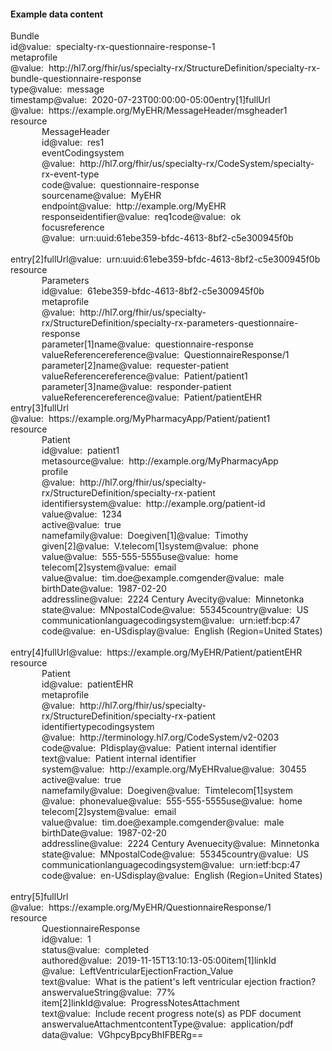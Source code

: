 <h4>Example data content</h4>

<div class="fm_ex"><span class="emph0"><a>Bundle</a></span><br/><span style="display:inline-block"><span class="emph1"><a >id</a></span><span style="display:inline-block"><span class="leastEmph fhirValue"><a >@value</a></span>: &nbsp;<span class="valueEmph"><a>specialty-rx-questionnaire-response-1</a></span></span></span><br><span style="display:inline-block"><span class="emph1"><a >meta</a></span><span style="display:inline-block"><span class="emph2"><a >profile</a></span></span></span><span style="display:inline-block"><span class="leastEmph fhirValue"><a >@value</a></span>: &nbsp;<span class="valueEmph"><a>http://hl7.org/fhir/us/specialty-rx/StructureDefinition/specialty-rx-bundle-questionnaire-response</a></span></span><br><span style="display:inline-block"><span class="emph1"><a >type</a></span><span style="display:inline-block"><span class="leastEmph fhirValue"><a >@value</a></span>: &nbsp;<span class="valueEmph"><a>message</a></span></span></span><br><span style="display:inline-block"><span class="emph1"><a >timestamp</a></span><span style="display:inline-block"><span class="leastEmph fhirValue"><a >@value</a></span>: &nbsp;<span class="valueEmph"><a>2020-07-23T00:00:00-05:00</a></span></span></span><span class="indent0"><span style="display:inline-block"><span class="emph1"><a  class="emphRepeat">entry[1]</a></span><span style="display:inline-block"><span class="emph2"><a >fullUrl</a></span></span></span><span style="display:inline-block"><span class="leastEmph fhirValue"><a >@value</a></span>: &nbsp;<span class="valueEmph"><a>https://example.org/MyEHR/MessageHeader/msgheader1</a></span></span><br><span style="display:inline-block"><span class="emph2"><a >resource</a></span><span style="margin-left:50px; display:block"><span class="emph0"><a >MessageHeader</a></span><br><span style="display:inline-block"><span class="emph1"><a >id</a></span><span style="display:inline-block"><span class="leastEmph fhirValue"><a >@value</a></span>: &nbsp;<span class="valueEmph"><a>res1</a></span></span></span><br><span style="display:inline-block"><span class="emph1"><a >eventCoding</a></span><span style="display:inline-block"><span class="emph2"><a >system</a></span></span></span><span style="display:inline-block"><span class="leastEmph fhirValue"><a >@value</a></span>: &nbsp;<span class="valueEmph"><a>http://hl7.org/fhir/us/specialty-rx/CodeSystem/specialty-rx-event-type</a></span></span><span style="display:inline-block"><span class="emph2"><a >code</a></span><span style="display:inline-block"><span class="leastEmph fhirValue"><a >@value</a></span>: &nbsp;<span class="valueEmph"><a>questionnaire-response</a></span></span></span><br><span style="display:inline-block"><span class="emph1"><a >source</a></span><span style="display:inline-block"><span class="emph2"><a >name</a></span></span></span><span style="display:inline-block"><span class="leastEmph fhirValue"><a >@value</a></span>: &nbsp;<span class="valueEmph"><a>MyEHR</a></span></span><span style="display:inline-block"><span class="emph2"><a >endpoint</a></span><span style="display:inline-block"><span class="leastEmph fhirValue"><a >@value</a></span>: &nbsp;<span class="valueEmph"><a>http://example.org/MyEHR</a></span></span></span><br><span style="display:inline-block"><span class="emph1"><a >response</a></span><span style="display:inline-block"><span class="emph2"><a >identifier</a></span></span></span><span style="display:inline-block"><span class="leastEmph fhirValue"><a >@value</a></span>: &nbsp;<span class="valueEmph"><a>req1</a></span></span><span style="display:inline-block"><span class="emph2"><a >code</a></span><span style="display:inline-block"><span class="leastEmph fhirValue"><a >@value</a></span>: &nbsp;<span class="valueEmph"><a>ok</a></span></span></span><br><span style="display:inline-block"><span class="emph1"><a >focus</a></span><span style="display:inline-block"><span class="emph2"><a >reference</a></span></span></span><span style="display:inline-block"><span class="leastEmph fhirValue"><a >@value</a></span>: &nbsp;<span class="valueEmph"><a>urn:uuid:61ebe359-bfdc-4613-8bf2-c5e300945f0b</a></span></span></span></span><br><br><span style="display:inline-block"><span class="emph1"><a  class="emphRepeat">entry[2]</a></span><span style="display:inline-block"><span class="emph2"><a >fullUrl</a></span></span></span><span style="display:inline-block"><span class="leastEmph fhirValue"><a >@value</a></span>: &nbsp;<span class="valueEmph"><a>urn:uuid:61ebe359-bfdc-4613-8bf2-c5e300945f0b</a></span></span><br><span style="display:inline-block"><span class="emph2"><a >resource</a></span><span style="margin-left:50px; display:block"><span class="emph0"><a >Parameters</a></span><br><span style="display:inline-block"><span class="emph1"><a >id</a></span><span style="display:inline-block"><span class="leastEmph fhirValue"><a >@value</a></span>: &nbsp;<span class="valueEmph"><a>61ebe359-bfdc-4613-8bf2-c5e300945f0b</a></span></span></span><br><span style="display:inline-block"><span class="emph1"><a >meta</a></span><span style="display:inline-block"><span class="emph2"><a >profile</a></span></span></span><span style="display:inline-block"><span class="leastEmph fhirValue"><a >@value</a></span>: &nbsp;<span class="valueEmph"><a>http://hl7.org/fhir/us/specialty-rx/StructureDefinition/specialty-rx-parameters-questionnaire-response</a></span></span><span class="indent1"><span style="display:inline-block"><span class="emph1"><a  class="emphRepeat">parameter[1]</a></span><span style="display:inline-block"><span class="emph2"><a >name</a></span></span></span><span style="display:inline-block"><span class="leastEmph fhirValue"><a >@value</a></span>: &nbsp;<span class="valueEmph"><a>questionnaire-response</a></span></span><span style="display:inline-block"><span class="emph2"><a >valueReference</a></span><span style="display:inline-block"><span class="emph3"><a >reference</a></span></span></span><span style="display:inline-block"><span class="leastEmph fhirValue"><a >@value</a></span>: &nbsp;<span class="valueEmph"><a>QuestionnaireResponse/1</a></span></span><br><span style="display:inline-block"><span class="emph1"><a  class="emphRepeat">parameter[2]</a></span><span style="display:inline-block"><span class="emph2"><a >name</a></span></span></span><span style="display:inline-block"><span class="leastEmph fhirValue"><a >@value</a></span>: &nbsp;<span class="valueEmph"><a>requester-patient</a></span></span><span style="display:inline-block"><span class="emph2"><a >valueReference</a></span><span style="display:inline-block"><span class="emph3"><a >reference</a></span></span></span><span style="display:inline-block"><span class="leastEmph fhirValue"><a >@value</a></span>: &nbsp;<span class="valueEmph"><a>Patient/patient1</a></span></span><br><span style="display:inline-block"><span class="emph1"><a  class="emphRepeat">parameter[3]</a></span><span style="display:inline-block"><span class="emph2"><a >name</a></span></span></span><span style="display:inline-block"><span class="leastEmph fhirValue"><a >@value</a></span>: &nbsp;<span class="valueEmph"><a>responder-patient</a></span></span><span style="display:inline-block"><span class="emph2"><a >valueReference</a></span><span style="display:inline-block"><span class="emph3"><a >reference</a></span></span></span><span style="display:inline-block"><span class="leastEmph fhirValue"><a >@value</a></span>: &nbsp;<span class="valueEmph"><a>Patient/patientEHR</a></span></span></span></span></span><br><span style="display:inline-block"><span class="emph1"><a  class="emphRepeat">entry[3]</a></span><span style="display:inline-block"><span class="emph2"><a >fullUrl</a></span></span></span><span style="display:inline-block"><span class="leastEmph fhirValue"><a >@value</a></span>: &nbsp;<span class="valueEmph"><a>https://example.org/MyPharmacyApp/Patient/patient1</a></span></span><br><span style="display:inline-block"><span class="emph2"><a >resource</a></span><span style="margin-left:50px; display:block"><span class="emph0"><a >Patient</a></span><br><span style="display:inline-block"><span class="emph1"><a >id</a></span><span style="display:inline-block"><span class="leastEmph fhirValue"><a >@value</a></span>: &nbsp;<span class="valueEmph"><a>patient1</a></span></span></span><br><span style="display:inline-block"><span class="emph1"><a >meta</a></span><span style="display:inline-block"><span class="emph2"><a >source</a></span></span></span><span style="display:inline-block"><span class="leastEmph fhirValue"><a >@value</a></span>: &nbsp;<span class="valueEmph"><a>http://example.org/MyPharmacyApp</a></span></span><span style="display:inline-block"><span class="emph2"><a >profile</a></span><span style="display:inline-block"><span class="leastEmph fhirValue"><a >@value</a></span>: &nbsp;<span class="valueEmph"><a>http://hl7.org/fhir/us/specialty-rx/StructureDefinition/specialty-rx-patient</a></span></span></span><br><span style="display:inline-block"><span class="emph1"><a >identifier</a></span><span style="display:inline-block"><span class="emph2"><a >system</a></span></span></span><span style="display:inline-block"><span class="leastEmph fhirValue"><a >@value</a></span>: &nbsp;<span class="valueEmph"><a>http://example.org/patient-id</a></span></span><span style="display:inline-block"><span class="emph2"><a >value</a></span><span style="display:inline-block"><span class="leastEmph fhirValue"><a >@value</a></span>: &nbsp;<span class="valueEmph"><a>1234</a></span></span></span><br><span style="display:inline-block"><span class="emph1"><a >active</a></span><span style="display:inline-block"><span class="leastEmph fhirValue"><a >@value</a></span>: &nbsp;<span class="valueEmph"><a>true</a></span></span></span><br><span style="display:inline-block"><span class="emph1"><a >name</a></span><span style="display:inline-block"><span class="emph2"><a >family</a></span></span></span><span style="display:inline-block"><span class="leastEmph fhirValue"><a >@value</a></span>: &nbsp;<span class="valueEmph"><a>Doe</a></span></span><span class="indent1"><span style="display:inline-block"><span class="emph2"><a  class="emphRepeat">given[1]</a></span><span style="display:inline-block"><span class="leastEmph fhirValue"><a >@value</a></span>: &nbsp;<span class="valueEmph"><a>Timothy</a></span></span></span><span style="display:inline-block"><span class="emph2"><a  class="emphRepeat">given[2]</a></span><span style="display:inline-block"><span class="leastEmph fhirValue"><a >@value</a></span>: &nbsp;<span class="valueEmph"><a>V.</a></span></span></span></span><span class="indent1"><span style="display:inline-block"><span class="emph1"><a  class="emphRepeat">telecom[1]</a></span><span style="display:inline-block"><span class="emph2"><a >system</a></span></span></span><span style="display:inline-block"><span class="leastEmph fhirValue"><a >@value</a></span>: &nbsp;<span class="valueEmph"><a>phone</a></span></span><span style="display:inline-block"><span class="emph2"><a >value</a></span><span style="display:inline-block"><span class="leastEmph fhirValue"><a >@value</a></span>: &nbsp;<span class="valueEmph"><a>555-555-5555</a></span></span></span><span style="display:inline-block"><span class="emph2"><a >use</a></span><span style="display:inline-block"><span class="leastEmph fhirValue"><a >@value</a></span>: &nbsp;<span class="valueEmph"><a>home</a></span></span></span><br><span style="display:inline-block"><span class="emph1"><a  class="emphRepeat">telecom[2]</a></span><span style="display:inline-block"><span class="emph2"><a >system</a></span></span></span><span style="display:inline-block"><span class="leastEmph fhirValue"><a >@value</a></span>: &nbsp;<span class="valueEmph"><a>email</a></span></span><span style="display:inline-block"><span class="emph2"><a >value</a></span><span style="display:inline-block"><span class="leastEmph fhirValue"><a >@value</a></span>: &nbsp;<span class="valueEmph"><a>tim.doe@example.com</a></span></span></span></span><span style="display:inline-block"><span class="emph1"><a >gender</a></span><span style="display:inline-block"><span class="leastEmph fhirValue"><a >@value</a></span>: &nbsp;<span class="valueEmph"><a>male</a></span></span></span><br><span style="display:inline-block"><span class="emph1"><a >birthDate</a></span><span style="display:inline-block"><span class="leastEmph fhirValue"><a >@value</a></span>: &nbsp;<span class="valueEmph"><a>1987-02-20</a></span></span></span><br><span style="display:inline-block"><span class="emph1"><a >address</a></span><span style="display:inline-block"><span class="emph2"><a >line</a></span></span></span><span style="display:inline-block"><span class="leastEmph fhirValue"><a >@value</a></span>: &nbsp;<span class="valueEmph"><a>2224 Century Ave</a></span></span><span style="display:inline-block"><span class="emph2"><a >city</a></span><span style="display:inline-block"><span class="leastEmph fhirValue"><a >@value</a></span>: &nbsp;<span class="valueEmph"><a>Minnetonka</a></span></span></span><span style="display:inline-block"><span class="emph2"><a >state</a></span><span style="display:inline-block"><span class="leastEmph fhirValue"><a >@value</a></span>: &nbsp;<span class="valueEmph"><a>MN</a></span></span></span><span style="display:inline-block"><span class="emph2"><a >postalCode</a></span><span style="display:inline-block"><span class="leastEmph fhirValue"><a >@value</a></span>: &nbsp;<span class="valueEmph"><a>55345</a></span></span></span><span style="display:inline-block"><span class="emph2"><a >country</a></span><span style="display:inline-block"><span class="leastEmph fhirValue"><a >@value</a></span>: &nbsp;<span class="valueEmph"><a>US</a></span></span></span><br><span style="display:inline-block"><span class="emph1"><a >communication</a></span><span style="display:inline-block"><span class="emph2"><a >language</a></span></span></span><span style="display:inline-block"><span class="emph3"><a >coding</a></span><span style="display:inline-block"><span class="emph4"><a >system</a></span></span></span><span style="display:inline-block"><span class="leastEmph fhirValue"><a >@value</a></span>: &nbsp;<span class="valueEmph"><a>urn:ietf:bcp:47</a></span></span><span style="display:inline-block"><span class="emph4"><a >code</a></span><span style="display:inline-block"><span class="leastEmph fhirValue"><a >@value</a></span>: &nbsp;<span class="valueEmph"><a>en-US</a></span></span></span><span style="display:inline-block"><span class="emph4"><a >display</a></span><span style="display:inline-block"><span class="leastEmph fhirValue"><a >@value</a></span>: &nbsp;<span class="valueEmph"><a>English (Region=United States)</a></span></span></span></span></span><br><br><span style="display:inline-block"><span class="emph1"><a  class="emphRepeat">entry[4]</a></span><span style="display:inline-block"><span class="emph2"><a >fullUrl</a></span></span></span><span style="display:inline-block"><span class="leastEmph fhirValue"><a >@value</a></span>: &nbsp;<span class="valueEmph"><a>https://example.org/MyEHR/Patient/patientEHR</a></span></span><br><span style="display:inline-block"><span class="emph2"><a >resource</a></span><span style="margin-left:50px; display:block"><span class="emph0"><a >Patient</a></span><br><span style="display:inline-block"><span class="emph1"><a >id</a></span><span style="display:inline-block"><span class="leastEmph fhirValue"><a >@value</a></span>: &nbsp;<span class="valueEmph"><a>patientEHR</a></span></span></span><br><span style="display:inline-block"><span class="emph1"><a >meta</a></span><span style="display:inline-block"><span class="emph2"><a >profile</a></span></span></span><span style="display:inline-block"><span class="leastEmph fhirValue"><a >@value</a></span>: &nbsp;<span class="valueEmph"><a>http://hl7.org/fhir/us/specialty-rx/StructureDefinition/specialty-rx-patient</a></span></span><br><span style="display:inline-block"><span class="emph1"><a >identifier</a></span><span style="display:inline-block"><span class="emph2"><a >type</a></span></span></span><span style="display:inline-block"><span class="emph3"><a >coding</a></span><span style="display:inline-block"><span class="emph4"><a >system</a></span></span></span><span style="display:inline-block"><span class="leastEmph fhirValue"><a >@value</a></span>: &nbsp;<span class="valueEmph"><a>http://terminology.hl7.org/CodeSystem/v2-0203</a></span></span><span style="display:inline-block"><span class="emph4"><a >code</a></span><span style="display:inline-block"><span class="leastEmph fhirValue"><a >@value</a></span>: &nbsp;<span class="valueEmph"><a>PI</a></span></span></span><span style="display:inline-block"><span class="emph4"><a >display</a></span><span style="display:inline-block"><span class="leastEmph fhirValue"><a >@value</a></span>: &nbsp;<span class="valueEmph"><a>Patient internal identifier</a></span></span></span><br><span style="display:inline-block"><span class="emph3"><a >text</a></span><span style="display:inline-block"><span class="leastEmph fhirValue"><a >@value</a></span>: &nbsp;<span class="valueEmph"><a>Patient internal identifier</a></span></span></span><br><span style="display:inline-block"><span class="emph2"><a >system</a></span><span style="display:inline-block"><span class="leastEmph fhirValue"><a >@value</a></span>: &nbsp;<span class="valueEmph"><a>http://example.org/MyEHR</a></span></span></span><span style="display:inline-block"><span class="emph2"><a >value</a></span><span style="display:inline-block"><span class="leastEmph fhirValue"><a >@value</a></span>: &nbsp;<span class="valueEmph"><a>30455</a></span></span></span><br><span style="display:inline-block"><span class="emph1"><a >active</a></span><span style="display:inline-block"><span class="leastEmph fhirValue"><a >@value</a></span>: &nbsp;<span class="valueEmph"><a>true</a></span></span></span><br><span style="display:inline-block"><span class="emph1"><a >name</a></span><span style="display:inline-block"><span class="emph2"><a >family</a></span></span></span><span style="display:inline-block"><span class="leastEmph fhirValue"><a >@value</a></span>: &nbsp;<span class="valueEmph"><a>Doe</a></span></span><span style="display:inline-block"><span class="emph2"><a >given</a></span><span style="display:inline-block"><span class="leastEmph fhirValue"><a >@value</a></span>: &nbsp;<span class="valueEmph"><a>Tim</a></span></span></span><span class="indent1"><span style="display:inline-block"><span class="emph1"><a  class="emphRepeat">telecom[1]</a></span><span style="display:inline-block"><span class="emph2"><a >system</a></span></span></span><span style="display:inline-block"><span class="leastEmph fhirValue"><a >@value</a></span>: &nbsp;<span class="valueEmph"><a>phone</a></span></span><span style="display:inline-block"><span class="emph2"><a >value</a></span><span style="display:inline-block"><span class="leastEmph fhirValue"><a >@value</a></span>: &nbsp;<span class="valueEmph"><a>555-555-5555</a></span></span></span><span style="display:inline-block"><span class="emph2"><a >use</a></span><span style="display:inline-block"><span class="leastEmph fhirValue"><a >@value</a></span>: &nbsp;<span class="valueEmph"><a>home</a></span></span></span><br><span style="display:inline-block"><span class="emph1"><a  class="emphRepeat">telecom[2]</a></span><span style="display:inline-block"><span class="emph2"><a >system</a></span></span></span><span style="display:inline-block"><span class="leastEmph fhirValue"><a >@value</a></span>: &nbsp;<span class="valueEmph"><a>email</a></span></span><span style="display:inline-block"><span class="emph2"><a >value</a></span><span style="display:inline-block"><span class="leastEmph fhirValue"><a >@value</a></span>: &nbsp;<span class="valueEmph"><a>tim.doe@example.com</a></span></span></span></span><span style="display:inline-block"><span class="emph1"><a >gender</a></span><span style="display:inline-block"><span class="leastEmph fhirValue"><a >@value</a></span>: &nbsp;<span class="valueEmph"><a>male</a></span></span></span><br><span style="display:inline-block"><span class="emph1"><a >birthDate</a></span><span style="display:inline-block"><span class="leastEmph fhirValue"><a >@value</a></span>: &nbsp;<span class="valueEmph"><a>1987-02-20</a></span></span></span><br><span style="display:inline-block"><span class="emph1"><a >address</a></span><span style="display:inline-block"><span class="emph2"><a >line</a></span></span></span><span style="display:inline-block"><span class="leastEmph fhirValue"><a >@value</a></span>: &nbsp;<span class="valueEmph"><a>2224 Century Avenue</a></span></span><span style="display:inline-block"><span class="emph2"><a >city</a></span><span style="display:inline-block"><span class="leastEmph fhirValue"><a >@value</a></span>: &nbsp;<span class="valueEmph"><a>Minnetonka</a></span></span></span><span style="display:inline-block"><span class="emph2"><a >state</a></span><span style="display:inline-block"><span class="leastEmph fhirValue"><a >@value</a></span>: &nbsp;<span class="valueEmph"><a>MN</a></span></span></span><span style="display:inline-block"><span class="emph2"><a >postalCode</a></span><span style="display:inline-block"><span class="leastEmph fhirValue"><a >@value</a></span>: &nbsp;<span class="valueEmph"><a>55345</a></span></span></span><span style="display:inline-block"><span class="emph2"><a >country</a></span><span style="display:inline-block"><span class="leastEmph fhirValue"><a >@value</a></span>: &nbsp;<span class="valueEmph"><a>US</a></span></span></span><br><span style="display:inline-block"><span class="emph1"><a >communication</a></span><span style="display:inline-block"><span class="emph2"><a >language</a></span></span></span><span style="display:inline-block"><span class="emph3"><a >coding</a></span><span style="display:inline-block"><span class="emph4"><a >system</a></span></span></span><span style="display:inline-block"><span class="leastEmph fhirValue"><a >@value</a></span>: &nbsp;<span class="valueEmph"><a>urn:ietf:bcp:47</a></span></span><span style="display:inline-block"><span class="emph4"><a >code</a></span><span style="display:inline-block"><span class="leastEmph fhirValue"><a >@value</a></span>: &nbsp;<span class="valueEmph"><a>en-US</a></span></span></span><span style="display:inline-block"><span class="emph4"><a >display</a></span><span style="display:inline-block"><span class="leastEmph fhirValue"><a >@value</a></span>: &nbsp;<span class="valueEmph"><a>English (Region=United States)</a></span></span></span></span></span><br><br><span style="display:inline-block"><span class="emph1"><a  class="emphRepeat">entry[5]</a></span><span style="display:inline-block"><span class="emph2"><a >fullUrl</a></span></span></span><span style="display:inline-block"><span class="leastEmph fhirValue"><a >@value</a></span>: &nbsp;<span class="valueEmph"><a>https://example.org/MyEHR/QuestionnaireResponse/1</a></span></span><br><span style="display:inline-block"><span class="emph2"><a >resource</a></span><span style="margin-left:50px; display:block"><span class="emph0"><a >QuestionnaireResponse</a></span><br><span style="display:inline-block"><span class="emph1"><a >id</a></span><span style="display:inline-block"><span class="leastEmph fhirValue"><a >@value</a></span>: &nbsp;<span class="valueEmph"><a>1</a></span></span></span><br><span style="display:inline-block"><span class="emph1"><a >status</a></span><span style="display:inline-block"><span class="leastEmph fhirValue"><a >@value</a></span>: &nbsp;<span class="valueEmph"><a>completed</a></span></span></span><br><span style="display:inline-block"><span class="emph1"><a >authored</a></span><span style="display:inline-block"><span class="leastEmph fhirValue"><a >@value</a></span>: &nbsp;<span class="valueEmph"><a>2019-11-15T13:10:13-05:00</a></span></span></span><span class="indent1"><span style="display:inline-block"><span class="emph1"><a  class="emphRepeat">item[1]</a></span><span style="display:inline-block"><span class="emph2"><a >linkId</a></span></span></span><span style="display:inline-block"><span class="leastEmph fhirValue"><a >@value</a></span>: &nbsp;<span class="valueEmph"><a>LeftVentricularEjectionFraction_Value</a></span></span><span style="display:inline-block"><span class="emph2"><a >text</a></span><span style="display:inline-block"><span class="leastEmph fhirValue"><a >@value</a></span>: &nbsp;<span class="valueEmph"><a>What is the patient&#39;s left ventricular ejection fraction?</a></span></span></span><span style="display:inline-block"><span class="emph2"><a >answer</a></span><span style="display:inline-block"><span class="emph3"><a >valueString</a></span></span></span><span style="display:inline-block"><span class="leastEmph fhirValue"><a >@value</a></span>: &nbsp;<span class="valueEmph"><a>77%</a></span></span><br><span style="display:inline-block"><span class="emph1"><a  class="emphRepeat">item[2]</a></span><span style="display:inline-block"><span class="emph2"><a >linkId</a></span></span></span><span style="display:inline-block"><span class="leastEmph fhirValue"><a >@value</a></span>: &nbsp;<span class="valueEmph"><a>ProgressNotesAttachment</a></span></span><span style="display:inline-block"><span class="emph2"><a >text</a></span><span style="display:inline-block"><span class="leastEmph fhirValue"><a >@value</a></span>: &nbsp;<span class="valueEmph"><a>Include recent progress note(s) as PDF document</a></span></span></span><span style="display:inline-block"><span class="emph2"><a >answer</a></span><span style="display:inline-block"><span class="emph3"><a >valueAttachment</a></span></span></span><span style="display:inline-block"><span class="emph4"><a >contentType</a></span><span style="display:inline-block"><span class="leastEmph fhirValue"><a >@value</a></span>: &nbsp;<span class="valueEmph"><a>application/pdf</a></span></span></span><span style="display:inline-block"><span class="emph4"><a >data</a></span><span style="display:inline-block"><span class="leastEmph fhirValue"><a >@value</a></span>: &nbsp;<span class="valueEmph"><a>VGhpcyBpcyBhIFBERg==</a></span></span></span></span></span></span></span><br></div>